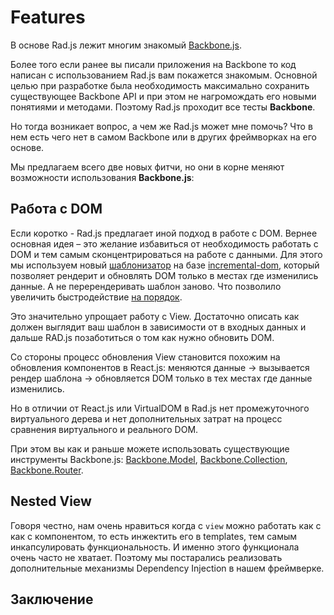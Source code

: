 # Features

В основе Rad.js лежит многим знакомый [Backbone.js](http://backbonejs.org/).

Более того если ранее вы писали приложения на Backbone то код написан с использованием Rad.js вам покажется знакомым. Основной целью при разработке была необходимость максимально сохранить существующее Backbone API и при этом не нагромождать его новыми понятиями и методами. Поэтому Rad.js проходит все тесты **Backbone**.
  
Но тогда возникает вопрос, а чем же  Rad.js может мне помочь? Что в нем есть чего нет в самом Backbone или в других фреймворках на его основе.

Мы предлагаем всего две новых фитчи, но они в корне меняют возможности использования **Backbone.js**:

## Работа с DOM   

Если коротко -  Rad.js предлагает иной подход в работе с DOM. Вернее основная идея – это желание избавиться от необходимость работать с DOM и тем самым сконцентрироваться на работе с данными. Для этого мы используем новый [шаблонизатор](https://github.com/Rapid-Application-Development-JS/itemplate) на базе [incremental-dom](https://medium.com/google-developers/introducing-incremental-dom-e98f79ce2c5f#.5mlc5ju6h), который позволяет рендерит и обновлять DOM только в местах где изменились данные. А не перерендеривать шаблон заново. Что позволило увеличить быстродействие [на порядок](https://auth0.com/blog/2016/01/11/updated-and-improved-more-benchmarks-virtual-dom-vs-angular-12-vs-mithril-js-vs-the-rest/).   

Это значительно упрощает работу с View. Достаточно описать как должен выглядит ваш шаблон в зависимости от в входных данных и дальше RAD.js позаботиться о том как нужно обновить DOM.  

Со стороны процесс обновления View становится похожим на обновления компонентов в React.js: меняются данные → вызывается рендер шаблона → обновляется DOM только в тех местах где данные изменились.   

Но в отличии от React.js или VirtualDOM в Rad.js нет промежуточного виртуального дерева и нет дополнительных затрат на процесс сравнения виртуального и реального DOM.  

При этом вы как и раньше можете использовать существующие инструменты Backbone.js: [Backbone.Model](http://backbonejs.org/#Model), [Backbone.Collection](http://backbonejs.org/#Collection), [Backbone.Router](http://backbonejs.org/#Router).

## Nested View

Говоря честно, нам очень нравиться когда с `view` можно работать как с как с компонентом, то есть инжектить его в templates, тем самым инкапсулировать функциональность. И именно этого функционала очень часто не хватает. Поэтому мы постарались реализовать дополнительные механизмы Dependency Injection в нашем фреймверке.

## Заключение

